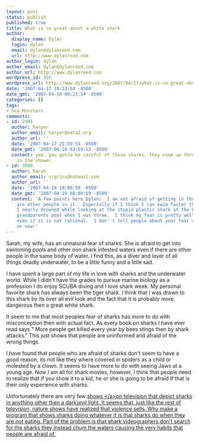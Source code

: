 ```yaml
---
layout: post
status: publish
published: true
title: What is so great about a white shark
author:
  display_name: Dylan
  login: dylan
  email: dylan@dylanreed.com
  url: http://www.dylanreed.com
author_login: dylan
author_email: dylan@dylanreed.com
author_url: http://www.dylanreed.com
wordpress_id: 355
wordpress_url: http://www.dylanreed.org/2007/04/17/what-is-so-great-about-a-white-shark/
date: '2007-04-17 18:23:54 -0500'
date_gmt: '2007-04-18 00:23:54 -0500'
categories: []
tags:
- Sea Monsters
comments:
- id: 2991
  author: harper
  author_email: harper@nata2.org
  author_url: ''
  date: '2007-04-17 21:59:53 -0500'
  date_gmt: '2007-04-18 03:59:53 -0500'
  content: yea. you gotta be careful of those sharks. they come up through the drain
    in the shower.
- id: 3006
  author: Sarah
  author_email: srgrins@hotmail.com
  author_url: ''
  date: '2007-04-18 18:00:59 -0500'
  date_gmt: '2007-04-19 00:00:59 -0500'
  content: 'A few points here Dylan:  I am not afraid of getting in the pool if there
    are other people in it.  Especially if I think I can swim faster than them.  Also,
    I nearly drowned while looking at the stupid plastic shark at the bottom of my
    grandparents pool when I was three.  I think my fear is pretty well substantiated,
    even if it is not rational.  I don''t tell people about your fear of hamsters...come
    on now!'
---
```

<p>Sarah, my wife, has an unnatural fear of sharks. She is afraid to get into swimming pools and other non shark infested waters even if there are other people in the same body of water. I find this, as a diver and lover of all things deadly underwater, to be a little funny and a little sad.</p>
<p>I have spent a large part of my life in love with sharks and the underwater world. While I didn't have the grades to pursue marine biology as a profession I do enjoy SCUBA diving and I love shark week. My personal favorite shark has always been the tiger shark. I think that I was drawn to this shark by its over all evil look and the fact that it is probably more dangerous then a great white shark.</p>
<p>It seem to me that most peoples fear of sharks has more to do with misconception then with actual fact. As every book on sharks I have ever read says " More people get killed every year by bees stings then by shark attacks." This just shows that people are uninformed and afraid of the wrong things.</p>
<p>I have found that people who are afraid of sharks don't seem to have a good reason, its not like they where covered in spiders as a child or molested by a clown. It seems to have more to do with seeing Jaws at a young age. Now I am all for shark movies, however, I think that people need to realize that if you show it to a kid, he or she is going to be afraid if that is their only experience with sharks.</p>
<p>Unfortunately there are very few <a href="http:&#47;&#47;www.amazon.com&#47;Air-Jaws-II&#47;dp&#47;B00006AUI4&#47;ref=pd_bbs_sr_1&#47;102-5860627-5062533?ie=UTF8&s=dvd&qid=1176253289&sr=8-1">shows <&#47;a>on television that depict sharks in anything other then a dark\evil light. It seems that, just like the rest of television, nature shows have realized that violence sells. Why make a program that shows sharks doing whatever it is that sharks do when they are not eating. Part of the problem is that shark videographers don't search for the sharks they instead chum the waters causing the very habits that people are afraid of.</p>
